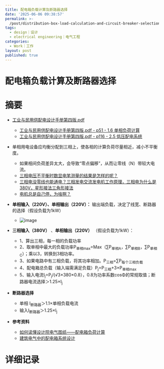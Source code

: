 ```yaml
---
title: 配电箱负载计算及断路器选择
date: '2025-06-06 09:38:57'
permalink: >-
  /post/distribution-box-load-calculation-and-circuit-breaker-selection-1eqns8.html
tags:
  - design｜设计
  - electrical engineering｜电气工程
categories:
  - Work｜工作
layout: post
published: true
---
```




# 配电箱负载计算及断路器选择

# 摘要

- [工业与民用供配电设计手册第四版.pdf](assets/工业与民用供配电设计手册第四版-20250522085016-brjc4bl.pdf)

  - [工业与民用供配电设计手册第四版.pdf - p51 - 1.6 单相负荷计算](assets/工业与民用供配电设计手册第四版-20250522085016-brjc4bl.pdf#page=51)
  - [工业与民用供配电设计手册第四版.pdf - p116 - 2.5 低压配电系统](assets/工业与民用供配电设计手册第四版-20250522085016-brjc4bl.pdf#page=116)
- 单相用电设备应均衡分配到三相上，使各相的计算负荷尽量相近，减小不平衡度。

  - 如果相间负荷差异太大，会导致“零点偏移”，从而让零线（N）带较大电流。
  - [三相电压不平衡时数显电笔测量的结果是怎样的呢？](https://www.bilibili.com/video/BV1NC411L7Nc)
  - [三相电没零线也能通电？三相发电交流发电机工作原理，三相电为什么是380V，星形接法三角形接法](https://www.bilibili.com/video/BV1Eu41117Ji)
  - [电机总是自己停，为啥啊？](https://www.bilibili.com/video/BV1MZ421t7Lk)
- **单相输入（220V）、单相输出（220V）：** 输出端负载，决定了线宽、断路器的选择（假设负载为1kW）

  - ![image](https://cdn.jsdelivr.net/gh/neilChenXie/ChenVideo/pic/image-20250606105501-uu8t34w.png)​
- **三相输入（380V）** 、**单相输出（220V）** （假设负载为1kW）：

  - 1、算出三相，每一相的负载功率
  - 2、取单相中最大的负载功率P<sub>单相max</sub>=<span data-type="text" style="color: var(--b3-font-color13);">Max（∑P</span><sub>单相A</sub><span data-type="text" style="color: var(--b3-font-color13);">，∑P</span><sub>单相B</sub><span data-type="text" style="color: var(--b3-font-color13);">，∑P</span><sub>单相C</sub><span data-type="text" style="color: var(--b3-font-color13);">）</span>；乘以3，转换到3相功率。
  - 3、如果电路中有三相负载，将其功率相加。P<sub>三相</sub>=∑P<sub>每个三相负载</sub>
  - 4、配电箱总负载（输入端需满足负载）<span data-type="text" style="color: var(--b3-font-color13);">P</span><sub>j</sub>=P<sub>三相</sub>+<span data-type="text" style="color: var(--b3-font-color13);">3×</span>P<sub>单相max</sub>
  - 5、输入电流<span data-type="text" style="color: var(--b3-font-color13);">I</span><sub>j</sub>=P<sub>j</sub>/(√3×380×<span data-type="text" style="color: var(--b3-font-color13);">0.8</span>），0.8为功率系数cosΦ的常规取值；<span data-type="text" style="color: var(--b3-font-color13);">断路器电流选择＞1.25×I</span><sub>j</sub>
- **断路器选择**

  - 单相 I<sub>断路器</sub>＞1.1×单相负载电流
  - 输入I<sub>断路器</sub>＞<span data-type="text" style="color: var(--b3-font-color13);">1.25×I</span><sub>j</sub>
- **参考资料**

  - [如何读懂设计院电气图纸——配电箱负荷计算](https://www.bilibili.com/video/BV1Bw411H7Bz)
  - [建筑电气中的配电箱系统设计](https://www.bilibili.com/video/BV1nV411o7rQ)

# 详细记录

‍
